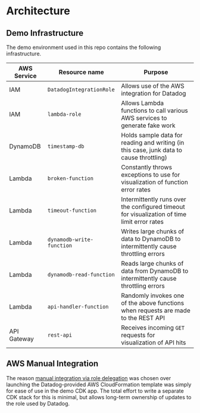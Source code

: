 # Architecture

## Demo Infrastructure

The demo environment used in this repo contains the following infrastructure.

| AWS Service | Resource name | Purpose |
|-------------|---------------|---------|
| IAM         | `DatadogIntegrationRole`  | Allows use of the AWS integration for Datadog                                               |
| IAM         | `lambda-role`             | Allows Lambda functions to call various AWS services to generate fake work                  |
| DynamoDB    | `timestamp-db`            | Holds sample data for reading and writing (in this case, junk data to cause throttling)     |
| Lambda      | `broken-function`         | Constantly throws exceptions to use for visualization of function error rates               |
| Lambda      | `timeout-function`        | Intermittently runs over the configured timeout for visualization of time limit error rates |
| Lambda      | `dynamodb-write-function` | Writes large chunks of data to DynamoDB to intermittently cause throttling errors           |
| Lambda      | `dynamodb-read-function`  | Reads large chunks of data from DynamoDB to intermittently cause throttling errors          |
| Lambda      | `api-handler-function`    | Randomly invokes one of the above functions when requests are made to the REST API          |
| API Gateway | `rest-api`                | Receives incoming `GET` requests for visualization of API hits                              |

## AWS Manual Integration

The reason [manual integration via role delegation](https://docs.datadoghq.com/integrations/guide/aws-manual-setup/?tab=roledelegation) was chosen over launching the Datadog-provided AWS CloudFormation template was simply for ease of use in the demo CDK app. The total effort to write a separate CDK stack for this is minimal, but allows long-term ownership of updates to the role used by Datadog.
